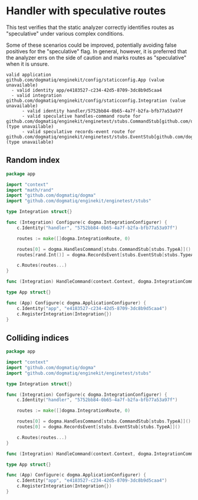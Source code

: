 # Handler with speculative routes

This test verifies that the static analyzer correctly identifies routes as
"speculative" under various complex conditions.

Some of these scenarios could be improved, potentially avoiding false positives
for the "speculative" flag. In general, however, it is preferred that the
analyzer errs on the side of caution and marks routes as "speculative" when it
is unsure.

```au:output au:group=matrix
valid application github.com/dogmatiq/enginekit/config/staticconfig.App (value unavailable)
  - valid identity app/e4183527-c234-42d5-8709-3dc8b9d5caa4
  - valid integration github.com/dogmatiq/enginekit/config/staticconfig.Integration (value unavailable)
      - valid identity handler/5752bb84-0b65-4a7f-b2fa-bfb77a53a97f
      - valid speculative handles-command route for github.com/dogmatiq/enginekit/enginetest/stubs.CommandStub[github.com/dogmatiq/enginekit/enginetest/stubs.TypeA] (type unavailable)
      - valid speculative records-event route for github.com/dogmatiq/enginekit/enginetest/stubs.EventStub[github.com/dogmatiq/enginekit/enginetest/stubs.TypeA] (type unavailable)
```

## Random index

```go au:input au:group=matrix
package app

import "context"
import "math/rand"
import "github.com/dogmatiq/dogma"
import "github.com/dogmatiq/enginekit/enginetest/stubs"

type Integration struct{}

func (Integration) Configure(c dogma.IntegrationConfigurer) {
	c.Identity("handler", "5752bb84-0b65-4a7f-b2fa-bfb77a53a97f")

	routes := make([]dogma.IntegrationRoute, 0)

	routes[0] = dogma.HandlesCommand[stubs.CommandStub[stubs.TypeA]]()
	routes[rand.Int()] = dogma.RecordsEvent[stubs.EventStub[stubs.TypeA]]()

	c.Routes(routes...)
}

func (Integration) HandleCommand(context.Context, dogma.IntegrationCommandScope, dogma.Command) error { return nil }

type App struct{}

func (App) Configure(c dogma.ApplicationConfigurer) {
	c.Identity("app", "e4183527-c234-42d5-8709-3dc8b9d5caa4")
	c.RegisterIntegration(Integration{})
}
```

## Colliding indices

```go au:input au:group=matrix
package app

import "context"
import "github.com/dogmatiq/dogma"
import "github.com/dogmatiq/enginekit/enginetest/stubs"

type Integration struct{}

func (Integration) Configure(c dogma.IntegrationConfigurer) {
	c.Identity("handler", "5752bb84-0b65-4a7f-b2fa-bfb77a53a97f")

	routes := make([]dogma.IntegrationRoute, 0)

	routes[0] = dogma.HandlesCommand[stubs.CommandStub[stubs.TypeA]]()
	routes[0] = dogma.RecordsEvent[stubs.EventStub[stubs.TypeA]]()

	c.Routes(routes...)
}

func (Integration) HandleCommand(context.Context, dogma.IntegrationCommandScope, dogma.Command) error { return nil }

type App struct{}

func (App) Configure(c dogma.ApplicationConfigurer) {
	c.Identity("app", "e4183527-c234-42d5-8709-3dc8b9d5caa4")
	c.RegisterIntegration(Integration{})
}
```
